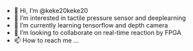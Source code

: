 - 👋 Hi, I’m @keke20keke20
- 👀 I’m interested in tactile pressure sensor and deeplearning
- 🌱 I’m currently learning tensorflow and depth camera
- 💞️ I’m looking to collaborate on real-time reaction by FPGA
- 📫 How to reach me ...

<!---
keke20keke20/keke20keke20 is a ✨ special ✨ repository because its `README.md` (this file) appears on your GitHub profile.
You can click the Preview link to take a look at your changes.
--->
